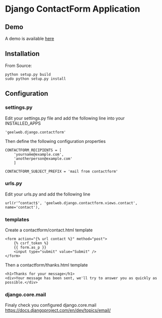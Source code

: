 # Django ContactForm Application

## Demo

A demo is available [here](http://django-sandbox.geelweb.org/contact)

## Installation

From Source:

    python setup.py build
	sudo python setup.py install


## Configuration

### settings.py

Edit your settings.py file and add the following line into your INSTALLED_APPS

	'geelweb.django.contactform'

Then define the following configuration properties

	CONTACTFORM_RECIPIENTS = [
	    'yourname@example.com',
	    'anotherperson@example.com'
	    ]

	CONTACTFORM_SUBJECT_PREFIX = 'mail from contactform'


### urls.py

Edit your urls.py and add the following line

	url(r'^contact$', 'geelweb.django.contactform.views.contact', name='contact'),

### templates

Create a contactform/contact.html template

    <form action="{% url contact %}" method="post">
	    {% csrf_token %}
	    {{ form.as_p }}
	    <input type="submit" value="Submit" />
	</form>

Then a contactform/thanks.html template

	<h1>Thanks for your message</h1>
	<div>Your message has been sent, we'll try to answer you as quickly as possible.</div>


### django.core.mail

Finaly check you configured django.core.mail https://docs.djangoproject.com/en/dev/topics/email/
